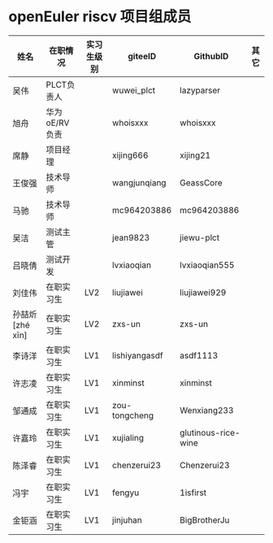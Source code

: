 # openEuler riscv 项目组成员

| 姓名                   | 在职情况   | 实习生级别 | giteeID       | GithubID            | 其它 |
| ---------------------- | ---------- | ---------- | ------------- | ------------------- | ---- |
| 吴伟                   | PLCT负责人 |            | wuwei_plct    | lazyparser |      |
| 旭舟                 | 华为 oE/RV 负责       |  | whoisxxx      |      whoisxxx      |      |
| 席静                   | 项目经理   |            | xijing666     | xijing21            |      |
| 王俊强                 | 技术导师   |            | wangjunqiang | GeassCore |      |
| 马驰                   | 技术导师   |            | mc964203886   | mc964203886         |      |
| 吴洁                   | 测试主管   |            | jean9823      | jiewu-plct          |      |
| 吕晓倩                 | 测试开发       |  | lvxiaoqian      |      lvxiaoqian555      |      |
| 刘佳伟                 | 在职实习生 | LV2        | liujiawei     | liujiawei929        |      |
| 孙喆炘  [zhé xīn]      | 在职实习生 | LV2        | zxs-un      | zxs-un              |      |
| 李诗洋                 | 在职实习生 | LV1 | lishiyangasdf | asdf1113            |      |
| 许志凌                 | 在职实习生 | LV1 | xinminst  | xinminst            |      |
| 邹通成                 | 在职实习生 | LV1 | zou-tongcheng | Wenxiang233         |      |
| 许嘉玲                 | 在职实习生 | LV1 | xujialing | glutinous-rice-wine |      |
| 陈泽睿                  | 在职实习生 |LV1 | chenzerui23    | Chenzerui23   |   |
| 冯宇                   | 在职实习生 | LV1 | fengyu | 1isfirst   |
| 金钜涵                 | 在职实习生 | LV1 | jinjuhan | BigBrotherJu |
